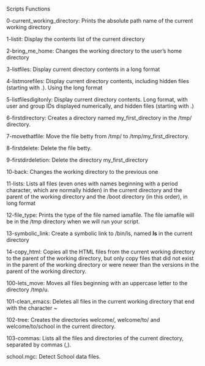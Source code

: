 Scripts Functions

0-current_working_directory: Prints the absolute path name of the current working directory

1-listit: Display the contents list of the current directory

2-bring_me_home: Changes the working directory to the user’s home directory

3-listfiles: Display current directory contents in a long format

4-listmorefiles: Display current directory contents, including hidden files (starting with .). Using the long format

5-listfilesdigitonly: Display current directory contents. Long format, with user and group IDs displayed numerically, and hidden files (starting with .)

6-firstdirectory: Creates a directory named my_first_directory in the /tmp/ directory.

7-movethatfile: Move the file betty from /tmp/ to /tmp/my_first_directory.

8-firstdelete: Delete the file betty.

9-firstdirdeletion: Delete the directory my_first_directory

10-back: Changes the working directory to the previous one

11-lists: Lists all files (even ones with names beginning with a period character, which are normally hidden) in the current directory and the parent of the working directory and the /boot directory (in this order), in long format

12-file_type: Prints the type of the file named iamafile. The file iamafile will be in the /tmp directory when we will run your script.

13-symbolic_link: Create a symbolic link to /bin/ls, named __ls__ in the current directory

14-copy_html: Copies all the HTML files from the current working directory to the parent of the working directory, but only copy files that did not exist in the parent of the working directory or were newer than the versions in the parent of the working directory.

100-lets_move: Moves all files beginning with an uppercase letter to the directory /tmp/u.

101-clean_emacs: Deletes all files in the current working directory that end with the character ~

102-tree: Creates the directories welcome/, welcome/to/ and welcome/to/school in the current directory.

103-commas: Lists all the files and directories of the current directory, separated by commas (,).

school.mgc: Detect School data files.
